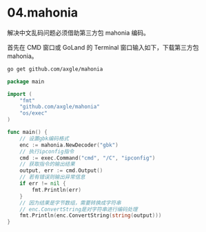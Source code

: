 # 04.mahonia

解决中文乱码问题必须借助第三方包 mahonia 编码。

首先在 CMD 窗口或 GoLand 的 Terminal 窗口输入如下，下载第三方包 mahonia。

```sh
go get github.com/axgle/mahonia
```

```go
package main

import (
	"fmt"
	"github.com/axgle/mahonia"
	"os/exec"
)

func main() {
	// 设置gbk编码格式
	enc := mahonia.NewDecoder("gbk")
	// 执行ipconfig指令
	cmd := exec.Command("cmd", "/C", "ipconfig")
	// 获取指令的输出结果
	output, err := cmd.Output()
	// 若有错误则输出异常信息
	if err != nil {
		fmt.Println(err)
	}
	// 因为结果是字节数组，需要转换成字符串
	// enc.ConvertString是对字符串进行编码处理
	fmt.Println(enc.ConvertString(string(output)))
}
```
